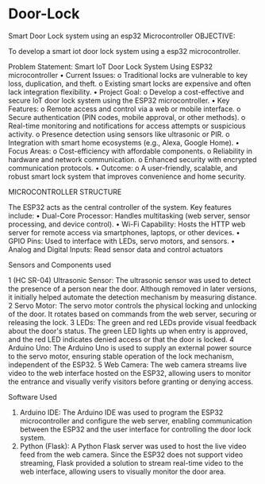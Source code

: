 # Door-Lock
Smart Door Lock system using an esp32 Microcontroller
OBJECTIVE:

To develop a smart iot door lock system using a esp32 microcontroller.

Problem Statement: Smart IoT Door Lock System Using ESP32 microcontroller
•	Current Issues:
o	Traditional locks are vulnerable to key loss, duplication, and theft.
o	Existing smart locks are expensive and often lack integration flexibility.
•	Project Goal:
o	Develop a cost-effective and secure IoT door lock system using the ESP32 microcontroller.
•	Key Features:
o	Remote access and control via a web or mobile interface.
o	Secure authentication (PIN codes, mobile approval, or other methods).
o	Real-time monitoring and notifications for access attempts or suspicious activity.
o	Presence detection using sensors like ultrasonic or PIR.
o	Integration with smart home ecosystems (e.g., Alexa, Google Home).
•	Focus Areas:
o	Cost-efficiency with affordable components.
o	Reliability in hardware and network communication.
o	Enhanced security with encrypted communication protocols.
•	Outcome:
o	A user-friendly, scalable, and robust smart lock system that improves convenience and home security.


MICROCONTROLLER STRUCTURE

The ESP32 acts as the central controller of the system. Key features include:
•	Dual-Core Processor: Handles multitasking (web server, sensor processing, and device control).
•	Wi-Fi Capability: Hosts the HTTP web server for remote access via smartphones, laptops, or other devices.
•	GPIO Pins: Used to interface with LEDs, servo motors, and sensors.
•	Analog and Digital Inputs: Read sensor data and control actuators



Sensors and Components used


1   (HC SR-04) Ultrasonic Sensor:
The ultrasonic sensor was used to detect the presence of a person near the door. Although removed in later versions, it initially helped automate the detection mechanism by measuring distance.
2 Servo Motor:
The servo motor controls the physical locking and unlocking of the door. It rotates based on commands from the web server, securing or releasing the lock.
3  LEDs:
The green and red LEDs provide visual feedback about the door's status. The green LED lights up when entry is approved, and the red LED indicates denied access or that the door is locked.
4  Arduino Uno:
The Arduino Uno is used to supply an external power source to the servo motor, ensuring stable operation of the lock mechanism, independent of the ESP32.
5  Web Camera:
The web camera streams live video to the web interface hosted on the ESP32, allowing users to monitor the entrance and visually verify visitors before granting or denying access.

Software Used 

1.	Arduino IDE:
The Arduino IDE was used to program the ESP32 microcontroller and configure the web server, enabling communication between the ESP32 and the user interface for controlling the door lock system.
2.	Python (Flask):
A Python Flask server was used to host the live video feed from the web camera. Since the ESP32 does not support video streaming, Flask provided a solution to stream real-time video to the web interface, allowing users to visually monitor the door area.
